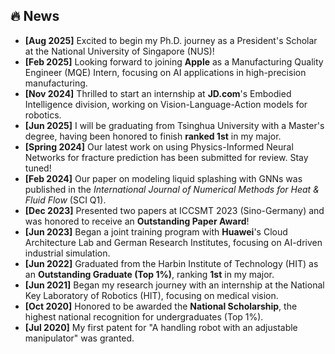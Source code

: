 ## 🔥 News
* **[Aug 2025]** Excited to begin my Ph.D. journey as a President's Scholar at the National University of Singapore (NUS)!
* **[Feb 2025]** Looking forward to joining **Apple** as a Manufacturing Quality Engineer (MQE) Intern, focusing on AI applications in high-precision manufacturing.
* **[Nov 2024]** Thrilled to start an internship at **JD.com**'s Embodied Intelligence division, working on Vision-Language-Action models for robotics.
* **[Jun 2025]** I will be graduating from Tsinghua University with a Master's degree, having been honored to finish **ranked 1st** in my major.
* **[Spring 2024]** Our latest work on using Physics-Informed Neural Networks for fracture prediction has been submitted for review. Stay tuned!
* **[Feb 2024]** Our paper on modeling liquid splashing with GNNs was published in the *International Journal of Numerical Methods for Heat & Fluid Flow* (SCI Q1).
* **[Dec 2023]** Presented two papers at ICCSMT 2023 (Sino-Germany) and was honored to receive an **Outstanding Paper Award**!
* **[Jun 2023]** Began a joint training program with **Huawei**'s Cloud Architecture Lab and German Research Institutes, focusing on AI-driven industrial simulation.
* **[Jun 2022]** Graduated from the Harbin Institute of Technology (HIT) as an **Outstanding Graduate (Top 1%)**, ranking **1st** in my major.
* **[Jun 2021]** Began my research journey with an internship at the National Key Laboratory of Robotics (HIT), focusing on medical vision.
* **[Oct 2020]** Honored to be awarded the **National Scholarship**, the highest national recognition for undergraduates (Top 1%).
* **[Jul 2020]** My first patent for "A handling robot with an adjustable manipulator" was granted.
